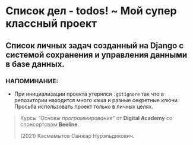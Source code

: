 # Список дел - todos! ~ Мой супер классный проект
## Список личных задач созданный на **Django** с системой **сохранения** и **управления данными** в базе данных.

### НАПОМИНАНИЕ:
- При инициализации проекта утерялся `.gitignore` так что в репозитории находится много кэша и разные секретные ключи. Просьба использовать проект только в личных целях.

> Курсы *"Основы программирования"* от **Digital Academy** со спонсортсвом **Beeline**.
> 
> (2021) Касмамытов Санжар Нурэльдикович.